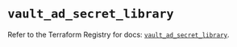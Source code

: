 # `vault_ad_secret_library`

Refer to the Terraform Registry for docs: [`vault_ad_secret_library`](https://registry.terraform.io/providers/hashicorp/vault/4.7.0/docs/resources/ad_secret_library).
